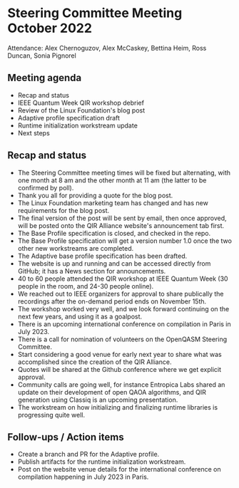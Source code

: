 # Steering Committee Meeting October 2022

Attendance: Alex Chernoguzov, Alex McCaskey, Bettina Heim, Ross Duncan, Sonia
Pignorel

## Meeting agenda

- Recap and status
- IEEE Quantum Week QIR workshop debrief
- Review of the Linux Foundation's blog post
- Adaptive profile specification draft
- Runtime initialization workstream update
- Next steps

## Recap and status

- The Steering Committee meeting times will be fixed but alternating, with one
month at 8 am and the other month at 11 am (the latter to be confirmed by poll).
- Thank you all for providing a quote for the blog post.
- The Linux Foundation marketing team has changed and has new requirements for the blog post.
- The final version of the post will be sent by email, then once approved, will be posted onto the
QIR Alliance website's announcement tab first.
- The Base Profile specification is closed, and checked in the repo.
- The Base Profile specification will get a version number 1.0 once the two other new workstreams
are completed.
- The Adaptive base profile specification has been drafted.
- The website is up and running and can be accessed directly from GitHub;
it has a News section for announcements.
- 40 to 60 people attended the QIR workshop at IEEE Quantum Week (30 people in the room, and 24-30
people online).
- We reached out to IEEE organizers for approval to share publically the recordings after the
on-demand period ends on November 15th.
- The workshop worked very well, and we look forward continuing on the next few years, and using
it as a goalpost.
- There is an upcoming international conference on compilation in Paris in July 2023.
- There is a call for nomination of volunteers on the OpenQASM Steering Committee.
- Start considering a good venue for early next year to share what was accomplished since the
creation of the QIR Alliance.
- Quotes will be shared at the Github conference where we get explicit approval.
- Community calls are going well, for instance Entropica Labs shared an update on
their development of open QAOA algorithms, and QIR generation using Classiq is an upcoming
presentation.
- The workstream on how initializing and finalizing runtime libraries is progressing quite well.

## Follow-ups / Action items

- Create a branch and PR for the Adaptive profile.
- Publish artifacts for the runtime initialization workstream.  
- Post on the website venue details for the international conference on compilation
happening in July 2023 in Paris.

